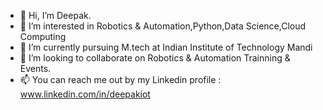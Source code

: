 - 👋 Hi, I’m Deepak.
- 👀 I’m interested in Robotics & Automation,Python,Data Science,Cloud Computing
- 🌱 I’m currently pursuing M.tech at Indian Institute of Technology Mandi
- 💞️ I’m looking to collaborate on Robotics & Automation Trainning & Events.
- 📫 You can reach me out by my Linkedin profile : www.linkedin.com/in/deepakiot

<!---
deepaksahiitm/deepaksahiitm is a ✨ special ✨ repository because its `README.md` (this file) appears on your GitHub profile.
You can click the Preview link to take a look at your changes.
--->
